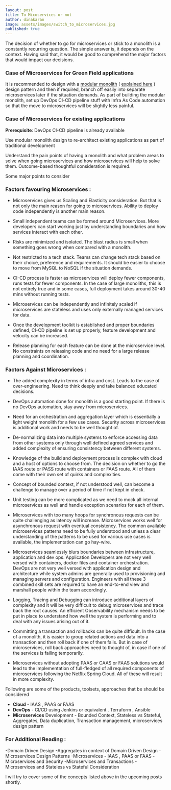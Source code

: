 ```yaml
---
layout: post
title: To Micoservices or not
author: dinakaran
image: assets/images/switch_to_microservices.jpg
published: true
---
```


The decision of whether to go for microservices or stick to a monolith is a constantly recurring question. The simple answer is, it depends on the context. Having said that, it would be good to comprehend the major factors that would impact our decisions. 

### Case of Microservices for Green Field applications

It is recommended to design with a [modular monolith](https://www.infoq.com/news/2020/05/monolith-decomposition-newman/) ( [explained here](https://medium.com/design-and-tech-co/modular-monoliths-a-gateway-to-microservices-946f2cbdf382) ) design pattern and then if required, branch off easily into separate microservices later if the situation demands. As part of building the modular monolith, set up  DevOps CI-CD pipeline stuff with Infra As Code automation so that the move to microservices will be slightly less painful.


### Case of Microservices for existing applications 

**Prerequisite**: DevOps CI-CD pipeline is already available

Use modular monolith design to re-architect existing applications as part of traditional development 

Understand the pain points of having a monolith and what problem areas to solve when going microservices and how microservices will help to solve them. Outcome-based thoughtful consideration is required.

Some major points to consider

### Factors favouring Microservices :

- Microservices gives us Scaling and Elasticity consideration. But that is not only the main reason for going to microservices. Ability to deploy code independently is another main reason. 

- Small independent teams can be formed around Microservices. More developers can start working just by understanding boundaries and how services interact with each other. 
 
- Risks are minimized and isolated. The blast radius is small when something goes wrong when compared with a monolith.
 
- Not restricted to a tech stack. Teams can change tech stack based on their choice, preference and requirements. It should be easier to choose to move from MySQL to NoSQL if the situation demands. 

- CI-CD process is faster as microservices will deploy fewer components, runs tests for fewer components. In the case of large monoliths, this is not entirely true and in some cases, full deployment takes around 30-40 mins without running tests. 
  
- Microservices can be independently and infinitely scaled if microservices are stateless and uses only externally managed services for data.  

- Once the development toolkit is established and proper boundaries defined, CI-CD pipeline is set up properly, feature development and velocity can be increased. 
 
- Release planning for each feature can be done at the microservice level. No constraints on releasing code and no need for a large release planning and coordination.


  

### Factors Against Microservices : 


- The added complexity in terms of infra and cost. Leads to the case of over-engineering. Need to think deeply and take balanced educated decisions.
 
- DevOps automation done for monolith is a good starting point. If there is no DevOps automation, stay away from microservices.
 
- Need for an orchestration and aggregation layer which is essentially a light weight monolith for a few use cases.  Security across microservices is additional work and needs to be well thought of. 
 
- De-normalizing data into multiple systems to enforce accessing data from other systems only through well defined agreed services and added complexity of ensuring consistency between different systems. 
 
-  Knowledge of the build and deployment process is complex with cloud and a host of options to choose from. The decision on whether to go the IAAS route or PASS route with containers or FAAS route. All of them come with their own set of quirks and complexities.   
 
- Concept of bounded context, if not understood well, can become a challenge to manage over a period of time if not kept in check. 
 
- Unit testing can be more complicated as we need to mock all internal microservices as well and handle exception scenarios for each of them.  
 
- Microservices with too many hoops for synchronous requests can be quite challenging as latency will increase. Microservices works well for asynchronous request with eventual consistency. The common available microservices patterns need to be fully understood and unless a clear understanding of the patterns to be used for various use cases is available, the implementation can go hay-wire.  
 
- Microservices seamlessly blurs boundaries between infrastructure, application and dev ops.  Application Developers are not very well versed with containers, docker files and container orchestration. DevOps are not very well versed with application design and architecture while system admins are generally used to provisioning and managing servers and configuration. Engineers with all these 3 combined skill sets are required to have an end-to-end view and marshall people within the team accordingly.  
 
- Logging, Tracing and Debugging can introduce additional layers of complexity and it will be very difficult to debug microservices and trace back the root causes. An efficient Observability mechanism needs to be put in place to understand how well the system is performing and to deal with any issues arising out of it.   
 
- Committing a transaction and rollbacks can be quite difficult. In the case of a monolith, it is easier to group related actions and data into a transaction and then roll back if one of them fails. But in case of microservices, roll back approaches need to thought of, in case if one of the services is failing temporarily. 

- Microservices without adopting PAAS or CAAS or FAAS solutions would lead to the implementation of full-fledged of all required components of microservices following the Netflix Spring Cloud. All of these will result in more complexity.


Following are some of the products, toolsets, approaches that be should be considered 

- **Cloud** -  IAAS ,  PAAS or FAAS   
- **DevOps**  - CI/CD using Jenkins or equivalent . Terraform , Ansible 
- **Microservices** Development - Bounded Context, Stateless vs Stateful, Aggregates, Data duplication, Transaction management, microservices design pattern


### For Additional Reading :

-Domain Driven Design
-Aggregates in context of Domain Driven Design 
-Microservices Design Patterns
-Microservices - IAAS , PAAS or FAAS
-Microservices and Security
-Microservices and Transactions
-Microservices and Stateless vs Stateful Consideration


I will try to cover some of the concepts listed above in the upcoming posts shortly. 

